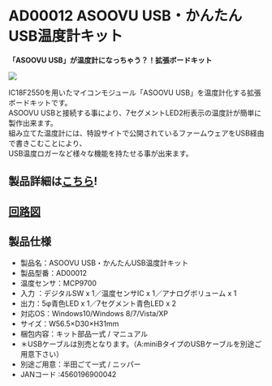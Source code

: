 # AD00012 ASOOVU USB・かんたんUSB温度計キット

**「ASOOVU USB」が温度計になっちゃう？！拡張ボードキット**  

![](https://bit-trade-one.co.jp/wp/wp-content/uploads/2014/03/9ec018c274815623eb0642f70320c350.png)  

IC18F2550を用いたマイコンモジュール「ASOOVU USB」を温度計化する拡張ボードキットです。  
ASOOVU USBと接続する事により、7セグメントLED2桁表示の温度計が簡単に製作出来ます。  
組み立てた温度計には、特設サイトで公開されているファームウェアをUSB経由で書きこむことにより、  
USB温度ロガーなど様々な機能を持たせる事が出来ます。  

## 製品詳細は[こちら](https://bit-trade-one.co.jp/product/asoovu/ad00012/)!

## [回路図](https://github.com/bit-trade-one/AD00012_ASOOVU_USB_thermometer_kit/blob/master/Schematics/asv_tmp_diagram.pdf)

## 製品仕様

 -   製品名：ASOOVU USB・かんたんUSB温度計キット
 -   製品型番：AD00012
 -   温度センサ：MCP9700
 -   入力 ：デジタルSW x 1／温度センサIC x 1／アナログボリューム x 1
 -   出力：5φ青色LED x 1／7セグメント青色LED x 2
 -   対応OS：Windows10/Windows 8/7/Vista/XP
 -   サイズ：W56.5×D30×H31mm
 -   梱包内容：キット部品一式 / マニュアル
 -   ＊USBケーブルは別売となります。（A:miniBタイプのUSBケーブルを別途ご用意下さい）
 -   別途ご用意：半田ごて一式 / ニッパー
 -   JANコード :4560196900042
